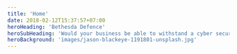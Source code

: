 ```yaml
---
title: 'Home'
date: 2018-02-12T15:37:57+07:00
heroHeading: 'Bethesda Defence'
heroSubHeading: 'Would your business be able to withstand a cyber security attack? How confident are you with your businesses physical security? Let our experts test your defences, find the limits, and report back to you. It's best you find out now with us rather than later, with them.'
heroBackground: 'images/jason-blackeye-1191801-unsplash.jpg'
---
```

